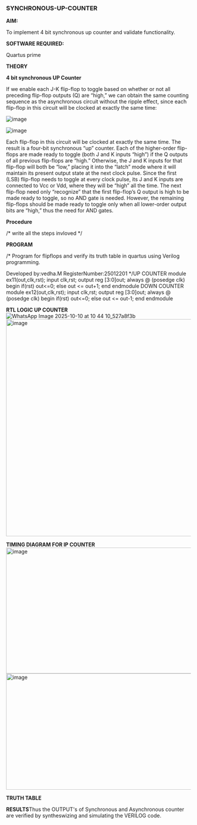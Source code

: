 ### SYNCHRONOUS-UP-COUNTER

**AIM:**

To implement 4 bit synchronous up counter and validate functionality.

**SOFTWARE REQUIRED:**

Quartus prime

**THEORY**

**4 bit synchronous UP Counter**

If we enable each J-K flip-flop to toggle based on whether or not all preceding flip-flop outputs (Q) are “high,” we can obtain the same counting sequence as the asynchronous circuit without the ripple effect, since each flip-flop in this circuit will be clocked at exactly the same time:

![image](https://github.com/naavaneetha/SYNCHRONOUS-UP-COUNTER/assets/154305477/d5db3fa0-e413-404c-b80e-b2f39d82e7e8)


![image](https://github.com/naavaneetha/SYNCHRONOUS-UP-COUNTER/assets/154305477/52cb61eb-d04b-442d-810c-31185a68410b)

Each flip-flop in this circuit will be clocked at exactly the same time.
The result is a four-bit synchronous “up” counter. Each of the higher-order flip-flops are made ready to toggle (both J and K inputs “high”) if the Q outputs of all previous flip-flops are “high.”
Otherwise, the J and K inputs for that flip-flop will both be “low,” placing it into the “latch” mode where it will maintain its present output state at the next clock pulse.
Since the first (LSB) flip-flop needs to toggle at every clock pulse, its J and K inputs are connected to Vcc or Vdd, where they will be “high” all the time.
The next flip-flop need only “recognize” that the first flip-flop’s Q output is high to be made ready to toggle, so no AND gate is needed.
However, the remaining flip-flops should be made ready to toggle only when all lower-order output bits are “high,” thus the need for AND gates.

**Procedure**

/* write all the steps invloved */

**PROGRAM**

/* Program for flipflops and verify its truth table in quartus using Verilog programming. 

Developed by:vedha.M
RegisterNumber:25012201
*/UP COUNTER module ex11(out,clk,rst); input clk,rst; output reg [3:0]out; always @ (posedge clk) begin if(rst) out<=0; else out <= out+1; end endmodule DOWN COUNTER module ex12(out,clk,rst); input clk,rst; output reg [3:0]out; always @ (posedge clk) begin if(rst) out<=0; else out <= out-1; end endmodule

**RTL LOGIC UP COUNTER**
![WhatsApp Image 2025-10-10 at 10 44 10_527a8f3b](https://github.com/user-attachments/assets/9d94ee33-91a7-40e2-b0ae-386c645fbab9)
<img width="1207" height="592" alt="image" src="https://github.com/user-attachments/assets/a24763d9-fb66-4349-b136-18c3a4518813" />

**TIMING DIAGRAM FOR IP COUNTER**
<img width="1317" height="343" alt="image" src="https://github.com/user-attachments/assets/e323a85f-143d-417e-b3b7-ddee52ee7d1a" />
<img width="1313" height="317" alt="image" src="https://github.com/user-attachments/assets/81b2c888-1c0a-4ebc-ad57-02c05454e6c0" />

**TRUTH TABLE**

**RESULTS**Thus the OUTPUT's of Synchronous and Asynchronous counter are verified by syntheswizing and simulating the VERILOG code.
